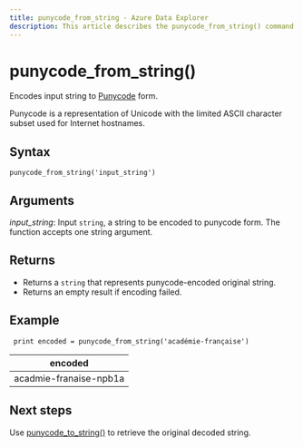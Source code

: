 ```yaml
---
title: punycode_from_string - Azure Data Explorer 
description: This article describes the punycode_from_string() command in Azure Data Explorer.
---
```


# punycode_from_string()

Encodes input string to [Punycode](https://en.wikipedia.org/wiki/Punycode) form.

Punycode is a representation of Unicode with the limited ASCII character subset used for Internet hostnames.


## Syntax

`punycode_from_string('input_string')`

## Arguments

*input_string*: Input `string`, a string to be encoded to punycode form. The function accepts one string argument.

## Returns

* Returns a `string` that represents punycode-encoded original string.
* Returns an empty result if encoding failed.

## Example

<!-- csl: https://help.kusto.windows.net/Samples -->
```kusto
 print encoded = punycode_from_string('académie-française')
```

|encoded|
|---|
|acadmie-franaise-npb1a|

## Next steps

Use [punycode_to_string()](punycode_to_string.md) to retrieve the original decoded string.